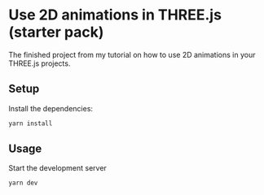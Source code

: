 # Use 2D animations in THREE.js (starter pack)

The finished project from my tutorial on how to use 2D animations in your
THREE.js projects.

## Setup

Install the dependencies:

```sh
yarn install
```

## Usage

Start the development server

```sh
yarn dev
```
